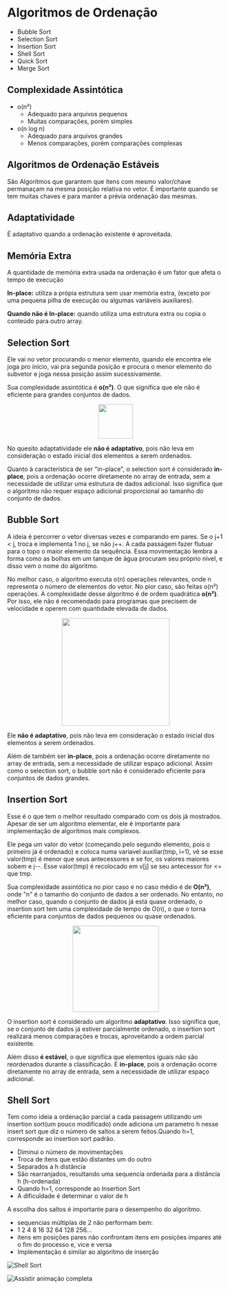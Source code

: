 # Algoritmos de Ordenação

- Bubble Sort
- Selection Sort
- Insertion Sort
- Shell Sort
- Quick Sort
- Merge Sort

## Complexidade Assintótica

* o(n²)
    - Adequado para arquivos pequenos
    - Muitas comparações, porém simples
* o(n log n)
    - Adequado para arquivos grandes
    - Menos comparações, porém comparações complexas

## Algoritmos de Ordenação Estáveis

São Algoritmos que garantem que itens com mesmo valor/chave permanaçam na mesma posição relativa no vetor. É importante quando se tem muitas chaves e para manter a prévia ordenação das mesmas.

## Adaptatividade

É adaptativo quando a ordenação existente é aproveitada.

## Memória Extra

A quantidade de memória extra usada na
ordenação é um fator que afeta o tempo de
execução

**In-place:** utiliza a própia estrutura sem usar memória extra, (exceto por uma pequena pilha de execução ou algumas variáveis auxiliares).

**Quando não é In-place:** quando utiliza uma estrutura extra ou copia o conteúdo para outro array.

## Selection Sort 

Ele vai no vetor procurando o menor elemento, quando ele encontra ele joga pro início, vai pra segunda posição e procura o menor elemento do subvetor e joga nessa posição assim sucessivamente.

Sua complexidade assintótica é **o(n²)**. O que significa que ele não é eficiente para grandes conjuntos de dados.

<p align="center">
    <img width="80" src="https://upload.wikimedia.org/wikipedia/commons/9/94/Selection-Sort-Animation.gif"> 
</p>

No quesito adaptatividade ele **não é adaptativo**, pois não leva em consideração o estado inicial dos elementos a serem ordenados.

Quanto à característica de ser "in-place", o selection sort é considerado **in-place**, pois a ordenação ocorre diretamente no array de entrada, sem a necessidade de utilizar uma estrutura de dados adicional. Isso significa que o algoritmo não requer espaço adicional proporcional ao tamanho do conjunto de dados.

## Bubble Sort

A ideia é percorrer o vetor diversas vezes e comparando em pares. Se o j+1 < j, troca e implementa 1 no j, se não j++. A cada passagem fazer flutuar para o topo o maior elemento da sequência. Essa movimentação lembra a forma como as bolhas em um tanque de água procuram seu próprio nível, e disso vem o nome do algoritmo.

No melhor caso, o algoritmo executa o(n) operações relevantes, onde n representa o número de elementos do vetor. No pior caso, são feitas o(n²) operações. A complexidade desse algoritmo é de ordem quadrática **o(n²)**. Por isso, ele não é recomendado para programas que precisem de velocidade e operem com quantidade elevada de dados.

<p align="center">
    <img width="250" src="https://i.stack.imgur.com/XNbE0.gif"> 
</p>

Ele **não é adaptativo**, pois não leva em consideração o estado inicial dos elementos a serem ordenados.

Além de também ser **in-place**, pois a ordenação ocorre diretamente no array de entrada, sem a necessidade de utilizar espaço adicional. Assim como o selection sort, o bubble sort não é considerado eficiente para conjuntos de dados grandes.

## Insertion Sort

Esse é o que tem o melhor resultado comparado com os dois já mostrados. Apesar de ser um algoritmo elementar, ele é importante para implementação de algoritmos mais complexos.

Ele pega um valor do vetor (começando pelo segundo elemento, pois o primeiro já é ordenado) e coloca numa variavel auxiliar(tmp, i=1), vê se esse valor(tmp) é menor que seus antecessores e se for, os valores maiores sobem e j--. Esse valor(tmp) é recolocado em v[j] se seu antecessor for <= que tmp.

Sua complexidade assintótica no pior caso e no caso médio é de **O(n²)**, onde "n" é o tamanho do conjunto de dados a ser ordenado. No entanto, no melhor caso, quando o conjunto de dados já está quase ordenado, o insertion sort tem uma complexidade de tempo de O(n), o que o torna eficiente para conjuntos de dados pequenos ou quase ordenados.

<p align="center">
    <img width="200" src="https://upload.wikimedia.org/wikipedia/commons/0/0f/Insertion-sort-example-300px.gif"> 
</p>

O insertion sort é considerado um algoritmo **adaptativo**. Isso significa que, se o conjunto de dados já estiver parcialmente ordenado, o insertion sort realizará menos comparações e trocas, aproveitando a ordem parcial existente.

Além disso **é estável**, o que significa que elementos iguais não são reordenados durante a classificação. E **in-place**, pois a ordenação ocorre diretamente no array de entrada, sem a necessidade de utilizar espaço adicional.

## Shell Sort

Tem como ideia a ordenação parcial a cada passagem utilizando um insertion sort(um pouco modificado) onde adiciona um parametro h nesse insert sort que diz o número de saltos a serem feitos.Quando h=1, corresponde ao insertion sort padrão. 

- Diminui o número de movimentações
- Troca de itens que estão distantes um do outro
- Separados a h distância
- São rearranjados, resultando uma sequencia ordenada para a distância h (h-ordenada)
- Quando h=1, corresponde ao Insertion Sort
- A dificuldade é determinar o valor de h

A escolha dos saltos é importante para o desempenho do algoritmo.

- sequencias múltiplas de 2 não performam
bem:
- 1 2 4 8 16 32 64 128 256...
- itens em posições pares não confrontam itens em posições ímpares até o fim do processo e, vice e versa
- Implementação é similar ao algoritmo de inserção

![Shell Sort](https://j.gifs.com/vQDGWb.gif)

![Assistir animação completa](https://www.youtube.com/embed/qzXAVXddcPU)

